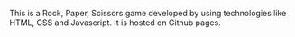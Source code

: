 This is a Rock, Paper, Scissors game developed by using technologies like HTML, CSS and Javascript. It is hosted on Github pages.
